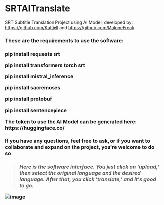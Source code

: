 # SRTAITranslate
SRT Subtitle Translation Project using AI Model, developed by: https://github.com/Kattiell and https://github.com/MaloneFreak

<h3 display="inline"> These are the requirements to use the software:<h3/>
<p>
pip install requests srt
	</p>
	<p>
pip install transformers torch srt
	</p>
	<p>
pip install mistral_inference
  </p>
  <p>
pip install sacremoses
  </p>
  <p>
pip install protobuf
  </p>
  <p>
pip install sentencepiece
 </p>
  <p>
The token to use the AI Model can be generated here: https://huggingface.co/
 </p>

<h3>If you have any questions, feel free to ask, or if you want to collaborate and expand on the project, you're welcome to do so<h3/>

<blockquote> <em> Here is the software interface. You just click on 'upload,' then select the original language and the desired language. After that, you click 'translate,' and it's good to go. </em> </blockquote>

![image](https://github.com/MaloneFreak/SRTAITranslate/assets/21204817/7fbb313a-6e9e-4345-b57a-740530a54c37)

